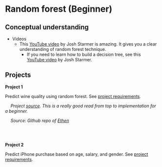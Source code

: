 # Random forest (Beginner)

## Conceptual understanding
- Videos
    - This [YouTube video](https://www.youtube.com/watch?v=J4Wdy0Wc_xQ) by Josh Starmer is amazing. It gives you a clear understanding of random forest technique.
       - If you need to learn how to build a decision tree, see this [YouTube video](https://www.youtube.com/watch?v=_L39rN6gz7Y) by Josh Starmer.


## Projects

<b> Project 1 </b>

Predict wine quality using random forest. See [project requirements](wine-quality.md).

&emsp; <i>Project [source](https://nbviewer.org/github/ethen8181/machine-learning/blob/master/trees/random_forest.ipynb#Implementation). This is a really good read from top to implementation for a beginner.</i>

&emsp; <i>Source: Github repo of [Ethen](https://github.com/ethen8181)</i>

<br>
<br>

<b> Project 2 </b>

Predict iPhone purchase based on age, salary, and gender. See [project requirements](./iphone-purchase/project-iphone-purchase.md).

